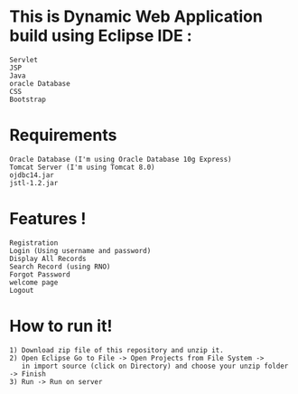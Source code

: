 # This is Dynamic Web Application build using Eclipse IDE :

    Servlet
    JSP
    Java
    oracle Database
    CSS
    Bootstrap

# Requirements

    Oracle Database (I'm using Oracle Database 10g Express)
    Tomcat Server (I'm using Tomcat 8.0)
    ojdbc14.jar
    jstl-1.2.jar

# Features !

    Registration
    Login (Using username and password)
    Display All Records
    Search Record (using RNO)
    Forgot Password
    welcome page
    Logout

# How to run it!

   
    1) Download zip file of this repository and unzip it.
    2) Open Eclipse Go to File -> Open Projects from File System -> 
       in import source (click on Directory) and choose your unzip folder -> Finish
    3) Run -> Run on server

